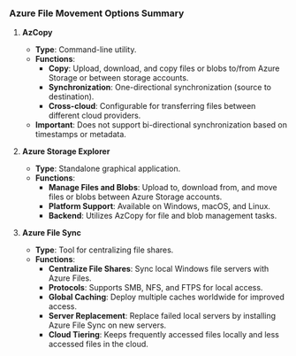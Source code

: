 ### **Azure File Movement Options Summary**

1. **AzCopy**
   - **Type**: Command-line utility.
   - **Functions**:
     - **Copy**: Upload, download, and copy files or blobs to/from Azure Storage or between storage accounts.
     - **Synchronization**: One-directional synchronization (source to destination).
     - **Cross-cloud**: Configurable for transferring files between different cloud providers.
   - **Important**: Does not support bi-directional synchronization based on timestamps or metadata.

2. **Azure Storage Explorer**
   - **Type**: Standalone graphical application.
   - **Functions**:
     - **Manage Files and Blobs**: Upload to, download from, and move files or blobs between Azure Storage accounts.
     - **Platform Support**: Available on Windows, macOS, and Linux.
     - **Backend**: Utilizes AzCopy for file and blob management tasks.

3. **Azure File Sync**
   - **Type**: Tool for centralizing file shares.
   - **Functions**:
     - **Centralize File Shares**: Sync local Windows file servers with Azure Files.
     - **Protocols**: Supports SMB, NFS, and FTPS for local access.
     - **Global Caching**: Deploy multiple caches worldwide for improved access.
     - **Server Replacement**: Replace failed local servers by installing Azure File Sync on new servers.
     - **Cloud Tiering**: Keeps frequently accessed files locally and less accessed files in the cloud.